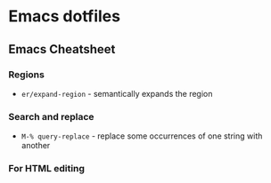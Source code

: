 # Emacs dotfiles

## Emacs Cheatsheet

### Regions
* `er/expand-region` - semantically expands the region

### Search and replace
* `M-% query-replace` - replace some occurrences of one string with another

### For HTML editing
